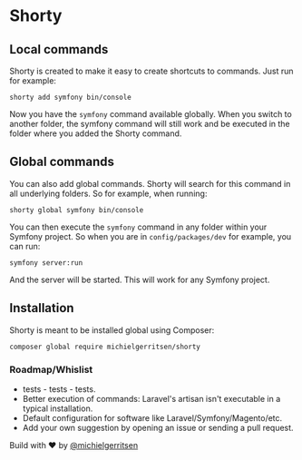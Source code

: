 # Shorty

## Local commands

Shorty is created to make it easy to create shortcuts to commands. Just run for example:

`shorty add symfony bin/console`

Now you have the `symfony` command available globally. When you switch to another folder, the symfony command will still work and be executed in the folder where you added the Shorty command.

## Global commands

You can also add global commands. Shorty will search for this command in all underlying folders. So for example, when running:

`shorty global symfony bin/console`

You can then execute the `symfony` command in any folder within your Symfony project. So when you are in `config/packages/dev` for example, you can run:

`symfony server:run`

And the server will be started. This will work for any Symfony project.

## Installation

Shorty is meant to be installed global using Composer:

`composer global require michielgerritsen/shorty`

### Roadmap/Whislist

- tests - tests - tests.
- Better execution of commands: Laravel's artisan isn't executable in a typical installation.
- Default configuration for software like Laravel/Symfony/Magento/etc.
- Add your own suggestion by opening an issue or sending a pull request.

Build with ❤ by [@michielgerritsen](https://www.michielgerritsen.com)